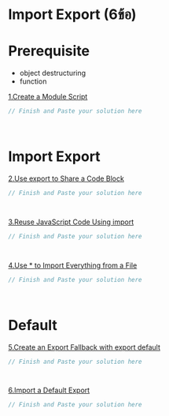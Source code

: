 # Import Export (6ข้อ)

# Prerequisite
- object destructuring
- function

[1.Create a Module Script](https://www.freecodecamp.org/learn/javascript-algorithms-and-data-structures/es6/create-a-module-script)
```js
// Finish and Paste your solution here




```

# Import Export
[2.Use export to Share a Code Block](https://www.freecodecamp.org/learn/javascript-algorithms-and-data-structures/es6/use-export-to-share-a-code-block)
```js
// Finish and Paste your solution here




```
[3.Reuse JavaScript Code Using import](https://www.freecodecamp.org/learn/javascript-algorithms-and-data-structures/es6/reuse-javascript-code-using-import)
```js
// Finish and Paste your solution here




```

[4.Use * to Import Everything from a File](https://www.freecodecamp.org/learn/javascript-algorithms-and-data-structures/es6/use--to-import-everything-from-a-file)
```js
// Finish and Paste your solution here




```

# Default
[5.Create an Export Fallback with export default](https://www.freecodecamp.org/learn/javascript-algorithms-and-data-structures/es6/create-an-export-fallback-with-export-default)
```js
// Finish and Paste your solution here




```
[6.Import a Default Export](https://www.freecodecamp.org/learn/javascript-algorithms-and-data-structures/es6/import-a-default-export)
```js
// Finish and Paste your solution here




```

